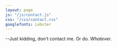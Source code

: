 ```yaml
---
layout: page
js: "/js/contact.js"
css: "/css/contact.css"
googlefonts: Lobster
---
```


--Just kidding, don't contact me. Or do. *Whatever*.  

